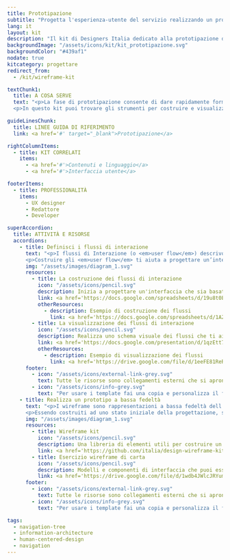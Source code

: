 ```yaml
---
title: Prototipazione
subtitle: "Progetta l'esperienza-utente del servizio realizzando un prototipo di interfaccia"
lang: it
layout: kit
description: "Il kit di Designers Italia dedicato alla prototipazione delle interfacce utente"
backgroundImage: "/assets/icons/kit/kit_prototipazione.svg"
backgroundColor: "#439af1"
nodate: true
kitcategory: progettare
redirect_from:
  - /kit/wireframe-kit

textChunk1:
  title: A COSA SERVE
  text: "<p>La fase di prototipazione consente di dare rapidamente forma al punto di contatto digitale di un servizio (o <em>touchpoint</em>) prima della sua realizzazione. Permette di esplorare le funzionalità della soluzione progettata per verificarne le principali funzioni, affinare la progettazione dei contenuti e definire il modello interattivo che caratterizzerà l’esperienza-utente. Un prototipo di interfaccia permette infatti di simulare le principali situazioni d’uso del servizio digitale, indirizzando e ottimizzando le scelte per la progettazione di dettaglio.</p>
  <p>In questo kit puoi trovare gli strumenti per costruire e visualizzare i flussi di interazione dell’utente con il servizio futuro e per progettare, sulla base di questi, i wireframe dell’interfaccia.</p>"

guideLinesChunk:
  title: LINEE GUIDA DI RIFERIMENTO
  link: <a href='#' target="_blank">Prototipazione</a>

rightColumnItems:
  - title: KIT CORRELATI
    items:
      - <a href='#'>Contenuti e linguaggio</a>
      - <a href='#'>Interfaccia utente</a>

footerItems:
  - title: PROFESSIONALITÀ
    items:
      - UX designer
      - Redattore
      - Developer

superAccordion:
  title: ATTIVITÀ E RISORSE
  accordions:
    - title: Definisci i flussi di interazione
      text: "<p>I flussi di Interazione (o <em>user flow</em>) descrivono nel dettaglio i singoli passaggi - in termini di azioni e scelte - che un utente compie interagendo con un servizio digitale, cercando di raggiungere il suo obiettivo. Sono focalizzati sul sistema e le risposte che questo darà alle azioni dell’utente.</p>
      <p>Costruire gli <em>user flow</em> ti aiuta a progettare un’interfaccia che sia realmente centrata sull’utente, rende evidenti le possibili complessità di un servizio digitale e supporta nella definizione di soluzioni progettuali.</p>"
      img: "/assets/images/diagram_1.svg"
      resources:
        - title: La costruzione dei flussi di interazione
          icon: "/assets/icons/pencil.svg"
          description: Inizia a progettare un'interfaccia che sia basata sui percorsi che l'utente compie per raggiungere i suoi obiettivi
          link: <a href='https://docs.google.com/spreadsheets/d/19u8t0EuGCck3yNS12F4V9IjuwETJhVXOB_PvPpGSTnU/edit?usp=sharing' target="_blank">Vai alla risorsa</a>
          otherResources:
            - description: Esempio di costruzione dei flussi
              link: <a href='https://docs.google.com/spreadsheets/d/1AZE8G7QDRThxfxRZUqVgX0qjPYhJkPuSVQjVqx_Bf2U/edit#gid=668088991' target="_blank">Vai all'esempio</a>
        - title: La visualizzazione dei flussi di interazione
          icon: "/assets/icons/pencil.svg"
          description: Realizza uno schema visuale dei flussi che ti aiuterà a definire i percorsi possibili e sarà una guida preziosa per impostare poi la fase di wireframing
          link: <a href='https://docs.google.com/presentation/d/1qzEtt75yfSaQihD6jy0WGElrvQeyp37MCgJuqEG8Q_U/edit?usp=sharing' target="_blank">Vai alla risorsa</a>
          otherResources:
            - description: Esempio di visualizzazione dei flussi
              link: <a href='https://drive.google.com/file/d/1eeFE81ReRPkeBTQ4KlW2mwqDDjI0SylU/view?usp=sharing' target="_blank">Vai all'esempio</a>
      footer:
        - icon: "/assets/icons/external-link-grey.svg"
          text: Tutte le risorse sono collegamenti esterni che si aprono in una nuova finestra.
        - icon: "/assets/icons/info-grey.svg"
          text: "Per usare i template fai una copia e personalizza il file: trovi le istruzioni nella prima pagina della risorsa."
    - title: Realizza un prototipo a bassa fedeltà
      text: "<p>I wireframe sono rappresentazioni a bassa fedeltà dell’interfaccia-utente di un servizio digitale. Ti permettono di impostare la struttura di un’interfaccia collocando blocchi di contenuti, funzionalità e caratteristiche fondamentali di un servizio, individuando anche le modalità attraverso cui l’utente interagisce con i vari elementi.</p>
      <p>Essendo costruiti ad uno stato iniziale della progettazione, senza occuparsi della interfaccia grafica, permettono di verificare rapidamente e a basso costo le caratteristiche di efficienza ed efficacia del servizio digitale. Una volta costruite le varie schermate dell'interfaccia del servizio, potrai definire i comportamenti dei vari oggetti nelle pagine e le relative transizioni, generando un prototipo interattivo che simulerà i flussi di interazione precedentemente definiti.</p>"
      img: "/assets/images/diagram_1.svg"
      resources:
        - title: Wireframe kit
          icon: "/assets/icons/pencil.svg"
          description: Una libreria di elementi utili per costruire un prototipo in bassa definizione delle schermate dell’interfaccia di un servizio
          link: <a href='https://github.com/italia/design-wireframe-kit' target="_blank">Vai alla risorsa</a>
        - title: Esercizio wireframe di carta
          icon: "/assets/icons/pencil.svg"
          description: Modelli e componenti di interfaccia che puoi essere usati in forma analogica stampando, ritagliando e componendo fra loro i vari elementi
          link: <a href='https://drive.google.com/file/d/1wdb4JWlcJRYum2LpnllFy2zlxx2EptYx/view' target="_blank">Vai alla risorsa</a>
      footer:
        - icon: "/assets/icons/external-link-grey.svg"
          text: Tutte le risorse sono collegamenti esterni che si aprono in una nuova finestra.
        - icon: "/assets/icons/info-grey.svg"
          text: "Per usare i template fai una copia e personalizza il file: trovi le istruzioni nella prima pagina della risorsa."

tags:
  - navigation-tree
  - information-architecture
  - human-centered-design
  - navigation
---
```

